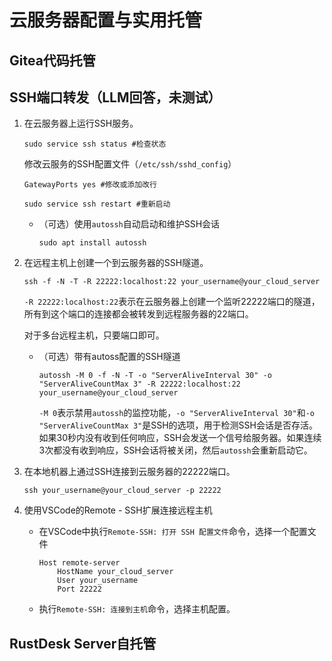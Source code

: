 # 云服务器配置与实用托管

## Gitea代码托管

## SSH端口转发（LLM回答，未测试）

1. 在云服务器上运行SSH服务。

   ```shell
   sudo service ssh status #检查状态
   ```

   修改云服务的SSH配置文件（`/etc/ssh/sshd_config`）

   ```text
   GatewayPorts yes #修改或添加改行
   ```

   ```shell
   sudo service ssh restart #重新启动
   ```

   - （可选）使用`autossh`自动启动和维护SSH会话

     ```shell
     sudo apt install autossh
     ```

     

2. 在远程主机上创建一个到云服务器的SSH隧道。

   ```shell
   ssh -f -N -T -R 22222:localhost:22 your_username@your_cloud_server
   ```

   `-R 22222:localhost:22`表示在云服务器上创建一个监听22222端口的隧道，所有到这个端口的连接都会被转发到远程服务器的22端口。

   对于多台远程主机，只要端口即可。

   - （可选）带有autoss配置的SSH隧道

     ```shell
     autossh -M 0 -f -N -T -o "ServerAliveInterval 30" -o "ServerAliveCountMax 3" -R 22222:localhost:22 your_username@your_cloud_server
     ```

     `-M 0`表示禁用`autossh`的监控功能，`-o "ServerAliveInterval 30"`和`-o "ServerAliveCountMax 3"`是SSH的选项，用于检测SSH会话是否存活。如果30秒内没有收到任何响应，SSH会发送一个信号给服务器。如果连续3次都没有收到响应，SSH会话将被关闭，然后`autossh`会重新启动它。

3. 在本地机器上通过SSH连接到云服务器的22222端口。

   ```shell
   ssh your_username@your_cloud_server -p 22222
   ```

4. 使用VSCode的Remote - SSH扩展连接远程主机

   - 在VSCode中执行`Remote-SSH: 打开 SSH 配置文件`命令，选择一个配置文件

     ```text
     Host remote-server
         HostName your_cloud_server
         User your_username
         Port 22222
     ```

   - 执行`Remote-SSH: 连接到主机`命令，选择主机配置。

## RustDesk Server自托管

